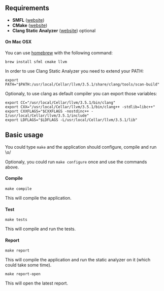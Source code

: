 ## Requirements

* **SMFL** ([website](http://www.sfml-dev.org/tutorials/2.2/))
* **CMake** ([website](http://www.cmake.org/))
* **Clang Static Analyzer** ([website](http://clang-analyzer.llvm.org/index.html)) optional

#### On Mac OSX

You can use [homebrew](http://mxcl.github.io/homebrew/) with the following command:

    brew install sfml cmake llvm

In order to use Clang Static Analyzer you need to extend your PATH:

    export PATH="$PATH:/usr/local/Cellar/llvm/3.5.1/share/clang/tools/scan-build"

Optionaly, to use clang as default compiler you can export those variables:

    export CC="/usr/local/Cellar/llvm/3.5.1/bin/clang"
    export CXX="/usr/local/Cellar/llvm/3.5.1/bin/clang++ -stdlib=libc++"
    export CXXFLAGS="$CXXFLAGS -nostdinc++ -I/usr/local/Cellar/llvm/3.5.1/include"
    export LDFLAGS="$LDFLAGS -L/usr/local/Cellar/llvm/3.5.1/lib"

## Basic usage

You could type `make` and the application should configure, compile and run \o/

Optionaly, you could run `make configure` once and use the commands above.

#### Compile

    make compile

This will compile the application.

#### Test

    make tests

This will compile and run the tests.

#### Report

    make report

This will compile the application and run the static analyzer on it (which could take some time).

    make report-open

This will open the latest report.